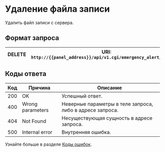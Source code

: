 # Удаление файла записи

Удалить файл записи с сервера.

## Формат запроса


| <format style="" color="Red"> DELETE </format> | URI: `http://{{panel_address}}/api/v1.cgi/emergency_alert/upload/1` |
|:----------------------------------------------:|---------------------------------------------------------------------|


## Коды ответа


| Код | Причина          | Описание                                                  |
|-----|------------------|-----------------------------------------------------------|
| 200 | OK               | Успешный ответ.                                           |
| 400 | Wrong parameters | Неверные параметры в теле запроса, либо в адресе запроса. |
| 404 | Not Found        | Несуществующая сущность в адресе запроса.                 |
| 500 | Internal error   | Внутренняя ошибка.                                        |


Узнайте больше в разделе [Коды ошибок](Коды-ошибок.md).